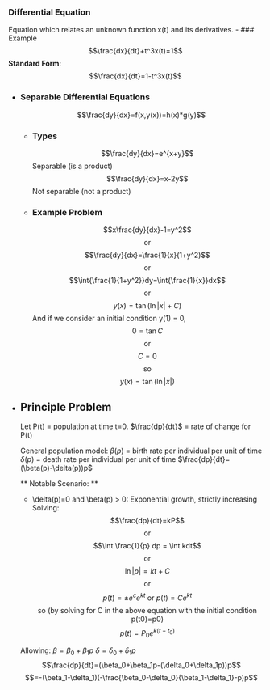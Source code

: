 ### Differential Equation
Equation which relates an unknown function x(t) and its derivatives.
	- ### Example
	  $$\frac{dx}{dt}+t^3x(t)=1$$
	  **Standard Form**: $$\frac{dx}{dt}=1-t^3x(t)$$
- ### Separable Differential Equations
  $$\frac{dy}{dx}=f(x,y(x))=h(x)*g(y)$$
	- ###  Types
	  $$\frac{dy}{dx}=e^{x+y}$$
	  Separable (is a product)
	  $$\frac{dy}{dx}=x-2y$$
	  Not separable (not a product)
	- ### Example Problem
	  $$x\frac{dy}{dx}-1=y^2$$
	  $$\text{or}$$
	  $$\frac{dy}{dx}=\frac{1}{x}(1+y^2)$$
	  $$\text{or}$$
	  $$\int{\frac{1}{1+y^2}}dy=\int{\frac{1}{x}}dx$$
	  $$\text{or}$$
	  $$y(x)=\tan{(\ln{|x|}+C)}$$
	  And if we consider an initial condition y(1) = 0,
	  $$0=\tan{C}$$
	  $$\text{or}$$
	  $$C=0$$
	  $$\text{so}$$
	  $$y(x)=\tan(\ln|x|)$$
- ## Principle Problem
  Let P(t) = population at time t=0.
  $\frac{dp}{dt}$ = rate of change for P(t)
  
  General population model:
  $\beta(p)$ = birth rate per individual per unit of time
  $\delta(p)$ = death rate per individual per unit of time
  $\frac{dp}{dt}=(\beta(p)-\delta(p))p$
  
  ** Notable Scenario: **
  * \delta(p)=0 and \beta(p) > 0: Exponential growth, strictly increasing
  Solving: 
  $$\frac{dp}{dt}=kP$$
  $$\text{or}$$
  $$\int \frac{1}{p} dp = \int kdt$$
  $$\text{or}$$
  $$\ln|p|=kt+C$$
  $$\text{or}$$
  $$p(t)=\pm e^c e^{kt} \text{ or } p(t) = Ce^{kt}$$
  $$\text{so (by solving for C in the above equation with the initial condition p(t0)=p0)}$$
  $$p(t)=P_0e^{k(t-t_0)}$$
  
  Allowing:
  $\beta=\beta_0+\beta_1p$
  $\delta=\delta_0+\delta_1p$
  $$\frac{dp}{dt}=(\beta_0+\beta_1p-(\delta_0+\delta_1p))p$$
  $$=-(\beta_1-\delta_1)(-\frac{\beta_0-\delta_0}{\beta_1-\delta_1}-p)p$$